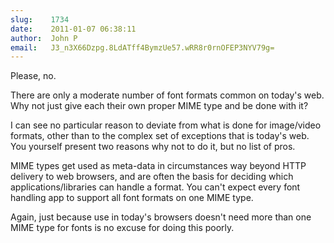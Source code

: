 ```yaml
---
slug:    1734
date:    2011-01-07 06:38:11
author:  John P
email:   J3_n3X66Dzpg.8LdATff4BymzUe57.wRR8r0rnOFEP3NYV79g=
---
```


Please, no.

There are only a moderate number of font formats common on today's
web. Why not just give each their own proper MIME type and be done
with it?

I can see no particular reason to deviate from what is done for
image/video formats, other than to the complex set of exceptions that
is today's web.  You yourself present two reasons why not to do it,
but no list of pros.

MIME types get used as meta-data in circumstances way beyond HTTP
delivery to web browsers, and are often the basis for deciding which
applications/libraries can handle a format.  You can't expect every
font handling app to support all font formats on one MIME type.

Again, just because use in today's browsers doesn't need more than one
MIME type for fonts is no excuse for doing this poorly.
